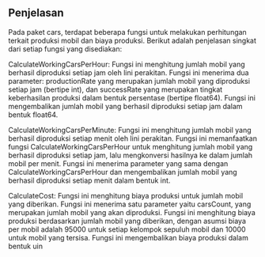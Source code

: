 ## Penjelasan

Pada paket cars, terdapat beberapa fungsi untuk melakukan perhitungan terkait produksi mobil dan biaya produksi. Berikut adalah penjelasan singkat dari setiap fungsi yang disediakan:

CalculateWorkingCarsPerHour: Fungsi ini menghitung jumlah mobil yang berhasil diproduksi setiap jam oleh lini perakitan. Fungsi ini menerima dua parameter: productionRate yang merupakan jumlah mobil yang diproduksi setiap jam (bertipe int), dan successRate yang merupakan tingkat keberhasilan produksi dalam bentuk persentase (bertipe float64). Fungsi ini mengembalikan jumlah mobil yang berhasil diproduksi setiap jam dalam bentuk float64.

CalculateWorkingCarsPerMinute: Fungsi ini menghitung jumlah mobil yang berhasil diproduksi setiap menit oleh lini perakitan. Fungsi ini memanfaatkan fungsi CalculateWorkingCarsPerHour untuk menghitung jumlah mobil yang berhasil diproduksi setiap jam, lalu mengkonversi hasilnya ke dalam jumlah mobil per menit. Fungsi ini menerima parameter yang sama dengan CalculateWorkingCarsPerHour dan mengembalikan jumlah mobil yang berhasil diproduksi setiap menit dalam bentuk int.

CalculateCost: Fungsi ini menghitung biaya produksi untuk jumlah mobil yang diberikan. Fungsi ini menerima satu parameter yaitu carsCount, yang merupakan jumlah mobil yang akan diproduksi. Fungsi ini menghitung biaya produksi berdasarkan jumlah mobil yang diberikan, dengan asumsi biaya per mobil adalah 95000 untuk setiap kelompok sepuluh mobil dan 10000 untuk mobil yang tersisa. Fungsi ini mengembalikan biaya produksi dalam bentuk uin
